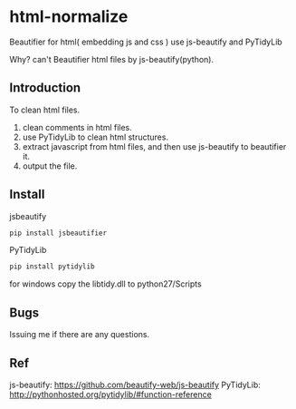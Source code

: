 # html-normalize
Beautifier for html( embedding js and css ) use js-beautify and PyTidyLib

Why? can't Beautifier html files by js-beautify(python).

## Introduction
To clean html files.
1. clean comments in html files.
2. use PyTidyLib to clean html structures.
3. extract javascript from html files, and then use js-beautify to beautifier it.
4. output the file.

## Install
jsbeautify
``` bash
pip install jsbeautifier
```
PyTidyLib
``` bash
pip install pytidylib
```
for windows
copy the libtidy.dll to python27/Scripts

## Bugs
Issuing me if there are any questions.

## Ref
js-beautify: https://github.com/beautify-web/js-beautify
PyTidyLib: http://pythonhosted.org/pytidylib/#function-reference